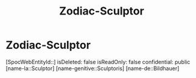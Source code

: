 ﻿---
title: "Zodiac-Sculptor"
type: Zodiac
tags:
- astro/Zodiac

---

# Zodiac-Sculptor

[SpocWebEntityId::]
isDeleted: false
isReadOnly: false
confidential: public
[name-la::Sculptor]
[name-genitive::Sculptoris]
[name-de::Bildhauer]
